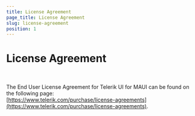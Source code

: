 ```yaml
---
title: License Agreement
page_title: License Agreement
slug: license-agreement
position: 1
---
```


# License Agreement

&nbsp;

The End User License Agreement for Telerik UI for MAUI can be found on the following page:       
[https://www.telerik.com/purchase/license-agreements](https://www.telerik.com/purchase/license-agreements).